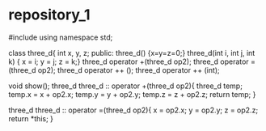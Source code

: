 # repository_1
#include<iostream>
using namespace std;

class three_d{ 
int x, y, z;
public:
 three_d()
 {x=y=z=0;}
 three_d(int i, int j, int k)
 { x = i; y = j; z = k;}
 three_d operator +(three_d op2);
 three_d operator = (three_d op2);
 three_d operator ++ ();
 three_d operator ++ (int);
 
 void show();
 three_d three_d :: operator +(three_d op2){ 
 three_d temp;
 temp.x = x + op2.x;
 temp.y = y + op2.y;
 temp.z = z + op2.z;
 return temp;
 }
  
 three_d three_d :: operator =(three_d op2){ 
 x = op2.x;
 y = op2.y;
 z = op2.z;
 return *this;
 }
 
